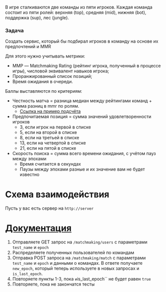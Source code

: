 В игре сталкиваются две команды из пяти игроков. Каждая команда состоит из пяти
ролей: верхняя (top), средняя (mid), нижняя (bot), поддержка (sup), лес (jungle).

### Задача

Создать сервис, который бы подбирал игроков в команду на основе их предпочтений и MMR

Для этого нужно учитывать метрики:

- MМР — Matchmaking Rating (рейтинг игрока, полученный в процессе игры), числовой эквивалент навыков игрока;
- Проранжированный список позиций;
- Время ожидания в очереди.

Баллы выставляются по критериям:
- Честность матча = разница медиан между рейтингами команд + сумма разниц в mmr по ролям.
  - [Ссылка на пример подсчёта](https://docs.google.com/spreadsheets/d/1dsavn30sd9B6QUk5k4XVJaQLprVCFzV72cCBOjWmtkM/edit?usp=sharing)
- Предпочитаемая позиция = сумма значений удовлетворенности игроков
  - 3, если игрок на первой в списке
  - 5, если на второй в списке
  - 8, если на третьей в списке
  - 13, если на четвертой в списке
  - 21, если на пятой в списке
- Скорость поиска = сумма всего времени ожидания, с учётом пауз между эпохами
  - Время считается в секундах
  - Паузы между эпохами разные и их значение вам не будет известно

# Схема взаимодействия

Пусть у вас есть сервер на `http://server`
# [Документация](docs/api_description.md)


1) Отправляете GET запрос на `/matchmaking/users` с параметрами `test_name` и `epoch`
2) Распределяете полученных пользователей по командам
3) Отправка POST запроса на `/matchmaking/match` с параметрами `test_name` и `epoch` и данными о командах. В ответе
   получаете `new_epoch`, который теперь используете в новых запросах и `is_last_epoch`.
4) Повторяете пункты 1-3, пока ` и `is_last_epoch`` не будет равен `true`
5) Повторяете, пока не закончатся тесты